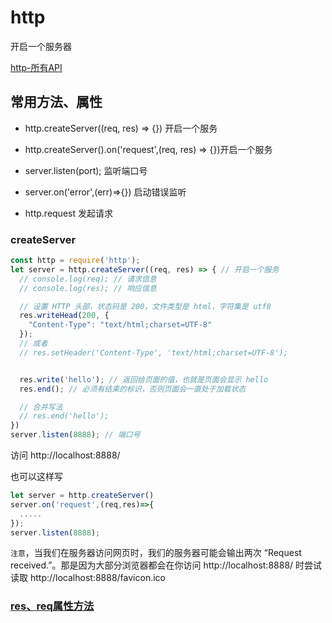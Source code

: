# http
开启一个服务器

[http-所有API](https://nodejs.org/api/http.html)

## 常用方法、属性
* http.createServer((req, res) => {}) 开启一个服务
* http.createServer().on('request',(req, res) => {})开启一个服务
* server.listen(port); 监听端口号
* server.on('error',(err)=>{}) 启动错误监听

* http.request 发起请求
### createServer
```js
const http = require('http');
let server = http.createServer((req, res) => { // 开启一个服务
  // console.log(req); // 请求信息
  // console.log(res); // 响应信息

  // 设置 HTTP 头部，状态码是 200，文件类型是 html，字符集是 utf8
  res.writeHead(200, {
    "Content-Type": "text/html;charset=UTF-8"
  });
  // 或者
  // res.setHeader('Content-Type', 'text/html;charset=UTF-8');


  res.write('hello'); // 返回给页面的值，也就是页面会显示 hello
  res.end(); // 必须有结束的标识，否则页面会一直处于加载状态

  // 合并写法
  // res.end('hello'); 
})
server.listen(8888); // 端口号
```
访问 http://localhost:8888/ 

也可以这样写
```js
let server = http.createServer()
server.on('request',(req,res)=>{
  .....
});
server.listen(8888);
```


`注意`，当我们在服务器访问网页时，我们的服务器可能会输出两次 “Request received.”。那是因为大部分浏览器都会在你访问 http://localhost:8888/ 时尝试读取 http://localhost:8888/favicon.ico 

### [res、req属性方法](../details/res-req.md)

